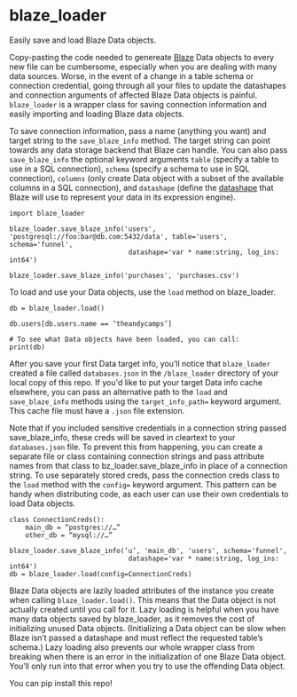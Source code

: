 # blaze_loader
Easily save and load Blaze Data objects.

Copy-pasting the code needed to genereate [Blaze](www.github.com/blaze/blaze) Data objects to every new file can be cumbersome, especially when you are dealing with many data sources. Worse, in the event of a change in a table schema or connection credential, going through all your files to update the datashapes and connection arguments of affected Blaze Data objects is painful. `blaze_loader` is a wrapper class for saving connection information and easily importing and loading Blaze data objects. 

To save connection information, pass a name (anything you want) and target string to the `save_blaze_info` method. The target string can point towards any data storage backend that Blaze can handle. You can also pass `save_blaze_info` the optional keyword arguments `table` (specify a table to use in a SQL connection), `schema` (specify a schema to use in SQL connection), `columns` (only create Data object with a subset of the available columns in a SQL connection), and `datashape` (define the [datashape](www.github.com/blaze/datashape) that Blaze will use to represent your data in its expression engine).
```
import blaze_loader

blaze_loader.save_blaze_info('users', 'postgresql://foo:bar@db.com:5432/data', table='users', schema='funnel', 
							  datashape='var * name:string, log_ins: int64')

blaze_loader.save_blaze_info('purchases', 'purchases.csv')
```
To load and use your Data objects, use the `load` method on blaze_loader. 

```
db = blaze_loader.load()

db.users[db.users.name == ‘theandycamps’]

# To see what Data objects have been loaded, you can call:
print(db)
```
After you save your first Data target info, you’ll notice that `blaze_loader` created a file called `databases.json` in the `/blaze_loader` directory of your local copy of this repo. If you'd like to put your target Data info cache elsewhere, you can pass an alternative path to the `load` and `save_blaze_info` methods using the `target_info_path=` keyword argument. This cache file must have a `.json` file extension.

Note that if you included sensitive credentials in a connection string passed save_blaze_info, these creds will be saved in cleartext to your `databases.json` file. To prevent this from happening, you can create a separate file or class containing connection strings and pass attribute names from that class to bz_loader.save_blaze_info in place of a connection string. To use separately stored creds, pass the connection creds class to the `load` method with the `config=` keyword argument. This pattern can be handy when distributing code, as each user can use their own credentials to load Data objects.

```
class ConnectionCreds():
	main_db = “postgres://…”
	other_db = “mysql://…”

blaze_loader.save_blaze_info(‘u’, 'main_db', 'users', schema='funnel', 
							  datashape='var * name:string, log_ins: int64')
db = blaze_loader.load(config=ConnectionCreds)
```

Blaze Data objects are lazily loaded attributes of the instance you create when calling `blaze_loader.load()`. This means that the Data object is not actually created until you call for it. Lazy loading is helpful when you have many data objects saved by blaze_loader, as it removes the cost of initializing unused Data objects. (Initializing a Data object can be slow when Blaze isn’t passed a datashape and must reflect the requested table’s schema.) Lazy loading also prevents our whole wrapper class from breaking when there is an error in the initialization of one Blaze Data object. You’ll only run into that error when you try to use the offending Data object. 

You can pip install this repo!